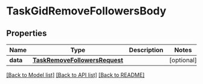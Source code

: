 # TaskGidRemoveFollowersBody

## Properties
Name | Type | Description | Notes
------------ | ------------- | ------------- | -------------
**data** | [**TaskRemoveFollowersRequest**](TaskRemoveFollowersRequest.md) |  | [optional] 

[[Back to Model list]](../README.md#documentation-for-models) [[Back to API list]](../README.md#documentation-for-api-endpoints) [[Back to README]](../README.md)

